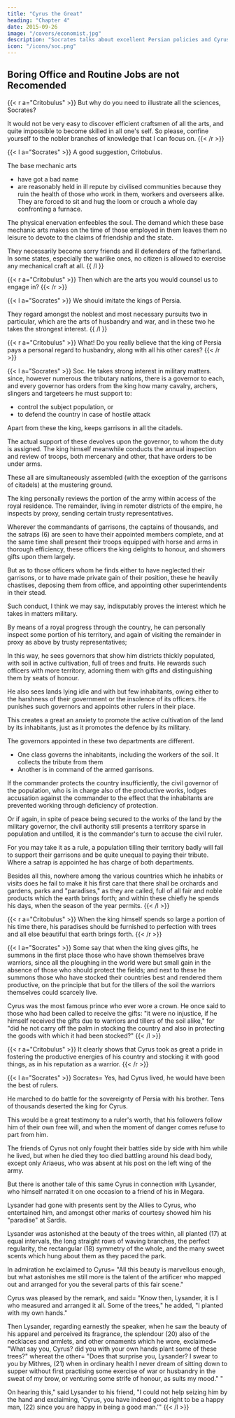 ```yaml
---
title: "Cyrus the Great"
heading: "Chapter 4"
date: 2015-09-26
image: "/covers/economist.jpg"
description: "Socrates talks about excellent Persian policies and Cyrus the Great"
icon: "/icons/soc.png"
---
```



## Boring Office and Routine Jobs are not Recomended

{{< r a="Critobulus" >}}
But why do you need to illustrate all the sciences, Socrates?

It would not be very easy to discover efficient craftsmen of all the arts, and quite impossible to become skilled in all one's self. So please, confine yourself to the nobler branches of knowledge that I can focus on. 
{{< /r >}}


<!-- , such as it will best befit me to pursue with devotion; be so good as to point me out these and their performers, and, above all, contribute as far as in you lies the aid of your own personal instruction. --> 

{{< l a="Socrates" >}}
A good suggestion, Critobulus. 

The base mechanic arts
- have got a bad name
- are reasonably held in ill repute by civilised communities because they ruin the health of those who work in them, workers and overseers alike. They are forced to sit and hug the loom or crouch a whole day confronting a furnace. 

The physical enervation enfeebles the soul. The demand which these base mechanic arts makes on the time of those employed in them leaves them no leisure to devote to the claims of friendship and the state. 

They necessarily become sorry friends and ill defenders of the fatherland. In some states, especially the warlike ones, no citizen is allowed to exercise any mechanical craft at all. 
{{ /l }}


{{< r a="Critobulus" >}}
Then which are the arts you would counsel us to engage in? 
{{< /r >}}

{{< l a="Socrates" >}}
We should imitate the kings of Persia. 

They regard amongst the noblest and most necessary pursuits two in particular, which are the arts of husbandry and war, and in these two he takes the strongest interest.
{{ /l }}


{{< r a="Critobulus" >}}
What! Do you really believe that the king of Persia pays a personal regard to husbandry, along with all his other cares? 
{{< /r >}}


{{< l a="Socrates" >}}
Soc. He takes strong interest in military matters. since, however numerous the tributary nations, there is a governor to each, and every governor has orders from the king how many cavalry, archers, slingers and targeteers he must support to:
- control the subject population, or
- to defend the country in case of hostile attack

Apart from these the king, keeps garrisons in all the citadels. 

The actual support of these devolves upon the governor, to whom the duty is assigned. The king himself meanwhile conducts the annual inspection and review of troops, both mercenary and other, that have orders to be under arms. 

These all are simultaneously assembled (with the exception of the garrisons of citadels) at the mustering ground. 

The king personally reviews the portion of the army within access of the royal residence. The remainder, living in remoter districts of the empire, he inspects by proxy, sending certain trusty representatives.

Wherever the commandants of garrisons, the captains of thousands, and the satraps (6) are seen to have their appointed members complete, and at the same time shall present their troops equipped with horse and arms in thorough efficiency, these officers the king delights to honour, and showers gifts upon them largely. 

But as to those officers whom he finds either to have neglected their garrisons, or to have made private gain of their position, these he heavily chastises, deposing them from office, and appointing other superintendents in their stead. 

Such conduct, I think we may say, indisputably proves the interest which he takes in matters military.

By means of a royal progress through the country, he can personally inspect some portion of his territory, and again of visiting the remainder in proxy as above by trusty representatives; 

In this way, he sees governors that show him districts thickly populated, with soil in active cultivation, full of trees and fruits. He rewards such officers with more territory, adorning them with gifts and distinguishing them by seats of honour. 

He also sees lands lying idle and with but few inhabitants, owing either to the harshness of their government or the insolence of its officers. He punishes such governors and appoints other rulers in their place. 

This creates a great an anxiety to promote the active cultivation of the land by its inhabitants, just as it promotes the defence by its military. 

The governors appointed in these two departments are different. 
- One class governs the inhabitants, including the workers of the soil. It collects the tribute from them
- Another is in command of the armed garrisons. 

If the commander protects the country insufficiently, the civil governor of the population, who is in charge also of the productive works, lodges accusation against the commander to the effect that the inhabitants are prevented working through deficiency of protection. 

Or if again, in spite of peace being secured to the works of the land by the military governor, the civil authority still presents a territory sparse in population and untilled, it is the commander's turn to accuse the civil ruler. 

For you may take it as a rule, a population tilling their territory badly will fail to support their garrisons and be quite unequal to paying their tribute. Where a satrap is appointed he has charge of both departments. 

Besides all this, nowhere among the various countries which he inhabits or visits does he fail to make it his first care that there shall be orchards and gardens, parks and "paradises," as they are called, full of all fair and noble products which the earth brings forth; and within these chiefly he spends his days, when the season of the year permits. 
{{< /l >}}


{{< r a="Critobulus" >}}
When the king himself spends so large a portion of his time there, his paradises should be furnished to  perfection with trees and all else beautiful that earth brings forth. 
{{< /r >}}



{{< l a="Socrates" >}}
Some say that when the king gives gifts, he summons in the first place those who have shown themselves brave warriors, since all the ploughing in the world were but small gain in the absence of those who should protect the fields; and next to these he summons those who have stocked their countries best and rendered them productive, on the principle that but for the tillers of the soil the warriors themselves could scarcely live. 

Cyrus was the most famous prince who ever wore a crown. He once said to those who had been called to receive the gifts: "it were no injustice, if he himself received the gifts due to warriors and tillers of the soil alike," for "did he not carry off the palm in stocking the country and also in protecting the goods with which it had been stocked?" 
{{< /l >}}


{{< r a="Critobulus" >}}
It clearly shows that Cyrus took as great a pride in fostering the productive energies of his country and stocking it with good things, as in his reputation as a warrior.
{{< /r >}}


{{< l a="Socrates" >}}
Socrates= Yes, had Cyrus lived, he would have been the best of rulers.

He marched to do battle for the sovereignty of Persia with his brother. Tens of thousands deserted the king for Cyrus.

This would be a great testimony to a ruler's worth, that his followers follow him of their own free will, and when the moment of danger comes refuse to part from him.

The friends of Cyrus not only fought their battles side by side with him while he lived, but when he died they too died battling around his dead body, except only Ariaeus, who was absent at his post on the left wing of the army.

But there is another tale of this same Cyrus in connection with Lysander, who himself narrated it on one occasion to a friend of his in Megara.

Lysander had gone with presents sent by the Allies to Cyrus, who entertained him, and amongst other marks of courtesy showed him his "paradise" at Sardis. 

Lysander was astonished at the beauty of the trees within, all planted (17) at equal intervals, the long straight rows of waving branches, the perfect regularity, the rectangular (18) symmetry of the whole, and the many sweet scents which hung about them as they paced the park. 

In admiration he exclaimed to Cyrus= "All this beauty is marvellous enough, but what astonishes me still more is the talent of the artificer who mapped out and arranged for you the several parts of this fair scene." 

Cyrus was pleased by the remark, and said= "Know then, Lysander, it is I who measured and arranged it all. Some of the trees," he added, "I planted with my own hands." 

Then Lysander, regarding earnestly the speaker, when he saw the beauty of his apparel and perceived its fragrance, the splendour (20) also of the necklaces and armlets, and other ornaments which he wore, exclaimed= "What say you, Cyrus? did you with your own hands plant some of these trees?" whereat the other= "Does that surprise you, Lysander? I swear to you by Mithres, (21) when in ordinary health I never dream of sitting down to supper without first practising some exercise of war or husbandry in the sweat of my brow, or venturing some strife of honour, as suits my mood." " 

On hearing this," said Lysander to his friend, "I could not help seizing him by the hand and exclaiming, 'Cyrus, you have indeed good right to be a happy man, (22) since you are happy in being a good man.'"
{{< /l >}}